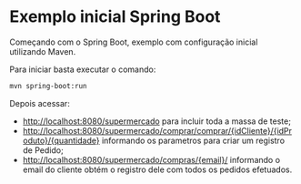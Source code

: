 # Exemplo inicial Spring Boot

Começando com o Spring Boot, exemplo com configuração inicial utilizando Maven.

Para iniciar basta executar o comando:
```bash
mvn spring-boot:run
```

Depois acessar:
- [http://localhost:8080/supermercado](http://localhost:8080/supermercado) para incluir toda a massa de teste;
- [http://localhost:8080/supermercado/comprar/comprar/{idCliente}/{idProduto}/{quantidade}](http://localhost:8080/supermercado/comprar/comprar/{idCliente}/{idProduto}/{quantidade}) informando os parametros para criar um registro de Pedido;
- [http://localhost:8080/supermercado/compras/{email}/](http://localhost:8080/supermercado/compras/{email}/) informando o email do cliente obtém o registro dele com todos os pedidos efetuados.

